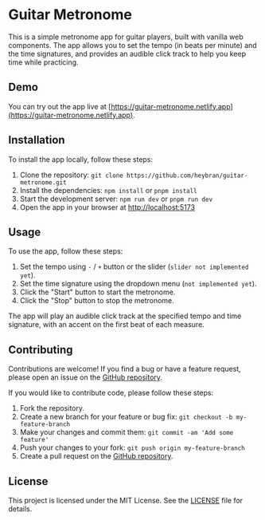 # Guitar Metronome

This is a simple metronome app for guitar players, built with vanilla web components. The app allows you to set the tempo (in beats per minute) and the time signatures, and provides an audible click track to help you keep time while practicing.

## Demo

You can try out the app live at [https://guitar-metronome.netlify.app](https://guitar-metronome.netlify.app).

## Installation

To install the app locally, follow these steps:

1. Clone the repository: `git clone https://github.com/heybran/guitar-metronome.git`
2. Install the dependencies: `npm install` or `pnpm install`
3. Start the development server: `npm run dev` or `pnpm run dev`
4. Open the app in your browser at [http://localhost:5173](http://localhost:5173)

## Usage

To use the app, follow these steps:

1. Set the tempo using `-` / `+` button or the slider (`slider not implemented yet`).
2. Set the time signature using the dropdown menu (`not implemented yet`).
3. Click the "Start" button to start the metronome.
4. Click the "Stop" button to stop the metronome.

The app will play an audible click track at the specified tempo and time signature, with an accent on the first beat of each measure.

## Contributing

Contributions are welcome! If you find a bug or have a feature request, please open an issue on the [GitHub repository](https://github.com/your-username/guitar-metronome/issues).

If you would like to contribute code, please follow these steps:

1. Fork the repository.
2. Create a new branch for your feature or bug fix: `git checkout -b my-feature-branch`
3. Make your changes and commit them: `git commit -am 'Add some feature'`
4. Push your changes to your fork: `git push origin my-feature-branch`
5. Create a pull request on the [GitHub repository](https://github.com/your-username/guitar-metronome/pulls).

## License

This project is licensed under the MIT License. See the [LICENSE](LICENSE) file for details.
